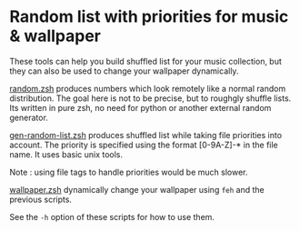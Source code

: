 # Random list with priorities for music & wallpaper

These tools can help you build shuffled list for your music collection,
but they can also be used to change your wallpaper dynamically.

[random.zsh](https://github.com/chimay/scripts/blob/master/zsh/random.zsh)
produces numbers which look remotely like a normal random distribution.
The goal here is not to be precise, but to roughgly shuffle lists.
Its written in pure zsh, no need for python or another external random
generator.

[gen-random-list.zsh](https://github.com/chimay/scripts/blob/master/zsh/gen-random-list.zsh)
produces shuffled list while taking file priorities into account. The
priority is specified using the format [0-9A-Z]-\* in the file name. It
uses basic unix tools.

Note : using file tags to handle priorities would be much slower.

[wallpaper.zsh](https://github.com/chimay/scripts/blob/master/zsh/wallpaper.zsh)
dynamically change your wallpaper using `feh` and the previous scripts.

See the `-h` option of these scripts for how to use them.
